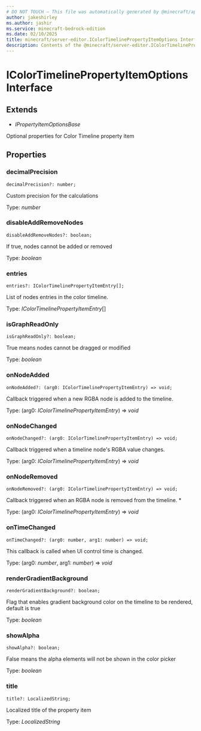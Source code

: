 ```yaml
---
# DO NOT TOUCH — This file was automatically generated by @minecraft/api-docs-generator, to report problems file an issue at https://github.com/Mojang/minecraft-scripting-libraries
author: jakeshirley
ms.author: jashir
ms.service: minecraft-bedrock-edition
ms.date: 02/10/2025
title: minecraft/server-editor.IColorTimelinePropertyItemOptions Interface
description: Contents of the @minecraft/server-editor.IColorTimelinePropertyItemOptions class.
---
```

# IColorTimelinePropertyItemOptions Interface

## Extends
- *IPropertyItemOptionsBase*

Optional properties for Color Timeline property item

## Properties

### **decimalPrecision**
`decimalPrecision?: number;`

Custom precision for the calculations

Type: *number*

### **disableAddRemoveNodes**
`disableAddRemoveNodes?: boolean;`

If true, nodes cannot be added or removed

Type: *boolean*

### **entries**
`entries?: IColorTimelinePropertyItemEntry[];`

List of nodes entries in the color timeline.

Type: *IColorTimelinePropertyItemEntry*[]

### **isGraphReadOnly**
`isGraphReadOnly?: boolean;`

True means nodes cannot be dragged or modified

Type: *boolean*

### **onNodeAdded**
`onNodeAdded?: (arg0: IColorTimelinePropertyItemEntry) => void;`

Callback triggered when a new RGBA node is added to the timeline.

Type: (arg0: *IColorTimelinePropertyItemEntry*) => *void*

### **onNodeChanged**
`onNodeChanged?: (arg0: IColorTimelinePropertyItemEntry) => void;`

Callback triggered when a timeline node's RGBA value changes.

Type: (arg0: *IColorTimelinePropertyItemEntry*) => *void*

### **onNodeRemoved**
`onNodeRemoved?: (arg0: IColorTimelinePropertyItemEntry) => void;`

Callback triggered when an RGBA node is removed from the timeline. *

Type: (arg0: *IColorTimelinePropertyItemEntry*) => *void*

### **onTimeChanged**
`onTimeChanged?: (arg0: number, arg1: number) => void;`

This callback is called when UI control time is changed.

Type: (arg0: *number*, arg1: *number*) => *void*

### **renderGradientBackground**
`renderGradientBackground?: boolean;`

Flag that enables gradient background color on the timeline to be rendered, default is true

Type: *boolean*

### **showAlpha**
`showAlpha?: boolean;`

False means the alpha elements will not be shown in the color picker

Type: *boolean*

### **title**
`title?: LocalizedString;`

Localized title of the property item

Type: *LocalizedString*
